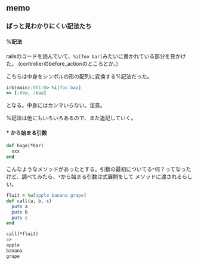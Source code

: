 ## memo

### ぱっと見わかりにくい記法たち
#### %記法
railsのコードを読んでいて、`%i[foo bar]`みたいに書かれている部分を見かけた。
(controllerのbefore_actionのところとか。)

こちらは中身をシンボルの形の配列に変換する%記法だった。
```ruby
irb(main):001:0> %i[foo baa]
=> [:foo, :baa]
```
となる。中身にはカンマいらない。注意。

%記法は他にもいろいろあるので、また追記していく。

#### \* から始まる引数
```ruby
def hoge(*bar)
  xxx
end
```
こんなようなメソッドがあったとする。引数の最初についてる`*`何？ってなったけど、調べてみたら、`*`から始まる引数は式展開をして
メソッドに渡されるらしい。
```ruby
fluit = %w[apple banana grape]
def call(a, b, c)
  puts a
  puts b
  puts c
end

call(*fluit)
=>
apple
banana
grape
```
